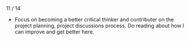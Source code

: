 11 / 14
- Focus on becoming a better critical thinker and contributer on the project planning, project discussions process. Do reading about how I can improve and get better here.